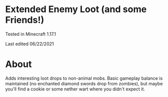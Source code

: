 # Extended Enemy Loot (and some Friends!)

Tested in Minecraft 1.17.1

Last edited 06/22/2021

# About

Adds interesting loot drops to non-animal mobs.  Basic gameplay balance is maintained (no enchanted diamond swords drop from zombies), but maybe you'll find a cookie or some nether wart where you didn't expect it.
